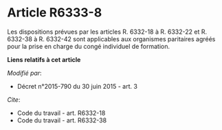 # Article R6333-8

Les dispositions prévues par les articles R. 6332-18 à R. 6332-22 et R. 6332-38 à R. 6332-42 sont applicables aux organismes
paritaires agréés pour la prise en charge du congé individuel de formation.

**Liens relatifs à cet article**

_Modifié par_:

  - Décret n°2015-790 du 30 juin 2015 - art. 3

_Cite_:

  - Code du travail - art. R6332-18
  - Code du travail - art. R6332-38

